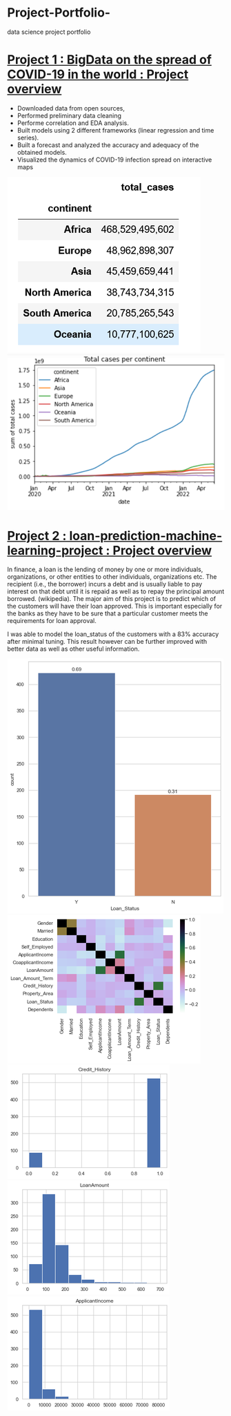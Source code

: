# Project-Portfolio-
data science project portfolio
# [Project 1 : BigData on the spread of COVID-19 in the world : Project overview](https://github.com/MusaMasango/BigData-on-the-spread-of-COVID-19-in-the-world)
* Downloaded data from open sources,
* Performed preliminary data cleaning
* Performe correlation and EDA analysis.
* Built models using 2 different frameworks (linear regression and time series).
* Built a forecast and analyzed the accuracy and adequacy of the obtained models.
* Visualized the dynamics of COVID-19 infection spread on interactive maps

![covid cases](https://github.com/MusaMasango/BigData-on-the-spread-of-COVID-19-in-the-world/blob/main/pivot%20table.png)
![pivot table](https://github.com/MusaMasango/BigData-on-the-spread-of-COVID-19-in-the-world/blob/main/covid%20cases.png)


# [Project 2 : loan-prediction-machine-learning-project : Project overview](https://github.com/MusaMasango/loan-prediction-machine-learning-project)

In finance, a loan is the lending of money by one or more individuals, organizations, or other entities to other individuals, organizations etc. The recipient (i.e., the borrower) incurs a debt and is usually liable to pay interest on that debt until it is repaid as well as to repay the principal amount borrowed. (wikipedia). The major aim of this project is to predict which of the customers will have their loan approved. This is important especially for the banks as they have to be sure that a particular customer meets the requirements for loan approval. 
 
I was able to model the loan_status of the customers with a 83% accuracy after minimal tuning. This result however can be further improved with better data as well as other useful information.

![bar graph](https://github.com/MusaMasango/loan-prediction-machine-learning-project/blob/main/bar%20graph.png)
![corr plot](https://github.com/MusaMasango/loan-prediction-machine-learning-project/blob/main/correlation%20plot.png)
![credit plot](https://github.com/MusaMasango/loan-prediction-machine-learning-project/blob/main/credit%20history.png)
![loan amount](https://github.com/MusaMasango/loan-prediction-machine-learning-project/blob/main/loan%20amount.png)
![applicant income](https://github.com/MusaMasango/loan-prediction-machine-learning-project/blob/main/applicant%20income.png)

